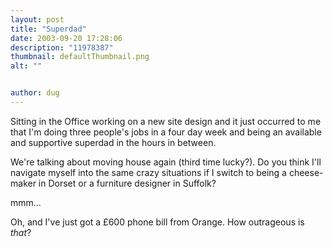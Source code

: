 ```yaml
---
layout: post
title: "Superdad"
date: 2003-09-20 17:28:06
description: "11978387"
thumbnail: defaultThumbnail.png
alt: ""


author: dug
---
```


<p>Sitting in the Office working on a new site design and it just occurred to me that I'm doing three people's jobs in a four day week and being an available and supportive superdad in the hours in between.</p>

<p>We're talking about moving house again (third time lucky?). Do you think I'll navigate myself into the same crazy situations if I switch to being a cheese-maker in Dorset or a furniture designer in Suffolk?</p>

<p>mmm...</p>

<p>Oh, and I've just got a &pound;600 phone bill from Orange. How outrageous is <em>that</em>?</p>
